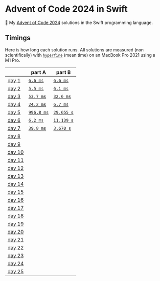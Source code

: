 # Advent of Code 2024 in Swift

🎄 My [Advent of Code 2024](https://adventofcode.com/2024) solutions in the Swift programming language.

## Timings

Here is how long each solution runs. All solutions are measured (non scientifically) with [`hyperfine`](https://github.com/sharkdp/hyperfine) (mean time) on an MacBook Pro 2021 using a M1 Pro.

|                                                | part A                                 | part B                                 |
| ---------------------------------------------- | -------------------------------------- | -------------------------------------- |
| [day 1](https://adventofcode.com/2024/day/1)   | [`6.6 ms`](./solutions/01/01a.swift)   | [`6.6 ms`](./solutions/01/01b.swift)   |
| [day 2](https://adventofcode.com/2024/day/2)   | [`5.5 ms`](./solutions/02/02a.swift)   | [`6.1 ms`](./solutions/02/02b.swift)   |
| [day 3](https://adventofcode.com/2024/day/3)   | [`53.7 ms`](./solutions/03/03a.swift)  | [`32.6 ms`](./solutions/03/03b.swift)  |
| [day 4](https://adventofcode.com/2024/day/4)   | [`24.2 ms`](./solutions/04/04a.swift)  | [`6.7 ms`](./solutions/04/04b.swift)   |
| [day 5](https://adventofcode.com/2024/day/5)   | [`996.8 ms`](./solutions/05/05a.swift) | [`29.655 s`](./solutions/05/05b.swift) |
| [day 6](https://adventofcode.com/2024/day/6)   | [`6.2 ms`](./solutions/06/06a.swift)   | [`11.139 s`](./solutions/06/06b.swift) |
| [day 7](https://adventofcode.com/2024/day/7)   | [`39.8 ms`](./solutions/07/07a.swift)  | [`3.670 s`](./solutions/07/07b.swift)  |
| [day 8](https://adventofcode.com/2024/day/8)   |                                        |                                        |
| [day 9](https://adventofcode.com/2024/day/9)   |                                        |                                        |
| [day 10](https://adventofcode.com/2024/day/10) |                                        |                                        |
| [day 11](https://adventofcode.com/2024/day/11) |                                        |                                        |
| [day 12](https://adventofcode.com/2024/day/12) |                                        |                                        |
| [day 13](https://adventofcode.com/2024/day/13) |                                        |                                        |
| [day 14](https://adventofcode.com/2024/day/14) |                                        |                                        |
| [day 15](https://adventofcode.com/2024/day/15) |                                        |                                        |
| [day 16](https://adventofcode.com/2024/day/16) |                                        |                                        |
| [day 17](https://adventofcode.com/2024/day/17) |                                        |                                        |
| [day 18](https://adventofcode.com/2024/day/18) |                                        |                                        |
| [day 19](https://adventofcode.com/2024/day/19) |                                        |                                        |
| [day 20](https://adventofcode.com/2024/day/20) |                                        |                                        |
| [day 21](https://adventofcode.com/2024/day/21) |                                        |                                        |
| [day 22](https://adventofcode.com/2024/day/22) |                                        |                                        |
| [day 23](https://adventofcode.com/2024/day/23) |                                        |                                        |
| [day 24](https://adventofcode.com/2024/day/24) |                                        |                                        |
| [day 25](https://adventofcode.com/2024/day/25) |                                        |                                        |
